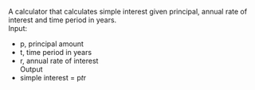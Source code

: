 A calculator that calculates simple interest given principal, annual rate of interest and time period in years. <br>
Input: <br>
   - p, principal amount <br>
   - t, time period in years <br>
   - r, annual rate of interest<br>
Output<br>
   - simple interest = p*t*r

